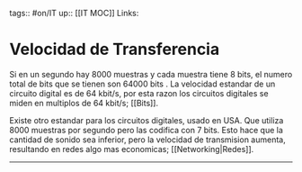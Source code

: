 tags:: #on/IT
up:: [[IT MOC]]
Links: 
# Velocidad de Transferencia
Si en un segundo hay 8000 muestras y cada muestra tiene 8 bits, el numero total de bits que se tienen son 64000 bits . La velocidad estandar de un circuito digital es de 64 kbit/s, por esta razon los circuitos digitales se miden en multiplos de 64 kbit/s; [[Bits]].

Existe otro estandar para los circuitos digitales, usado en USA. Que utiliza 8000 muestras por segundo pero las codifica con 7 bits. Esto hace que la cantidad de sonido sea inferior, pero la velocidad de transmision aumenta, resultando en redes algo mas economicas; [[Networking|Redes]].
___

